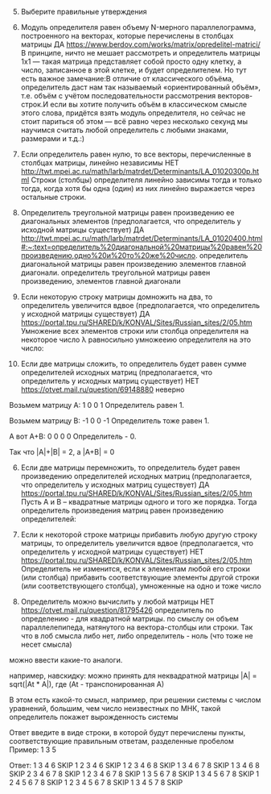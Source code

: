 5. Выберите правильные утверждения
1. Модуль определителя равен объему N-мерного параллелограмма, построенного на векторах, которые перечислены в столбцах матрицы
ДА
https://www.berdov.com/works/matrix/opredelitel-matrici/
В принципе, ничто не мешает рассмотреть и определитель матрицы 1x1 — такая матрица представляет собой просто одну клетку, а число, записанное в этой клетке, и будет определителем. Но тут есть важное замечание:В отличие от классического объёма, определитель даст нам так называемый «ориентированный объём», т.е. объём с учётом последовательности рассмотрения векторов-строк.И если вы хотите получить объём в классическом смысле этого слова, придётся взять модуль определителя, но сейчас не стоит париться об этом — всё равно через несколько секунд мы научимся считать любой определитель с любыми знаками, размерами и т.д.:)

2. Если определитель равен нулю, то все векторы, перечисленные в столбцах матрицы, линейно независимы
НЕТ
http://twt.mpei.ac.ru/math/larb/matrdet/Determinants/LA_01020300p.html
Строки (столбцы) определителя линейно зависимы тогда и только тогда, когда хотя бы одна (один) из них линейно выражается через остальные строки.

3. Определитель треугольной матрицы равен произведению ее диагональных элементов (предполагается, что определитель у исходной матрицы существует)
ДА
http://twt.mpei.ac.ru/math/larb/matrdet/Determinants/LA_01020400.html#:~:text=определитель%20диагональной%20матрицы%20равен%20произведению,одно%20и%20то%20же%20число.
определитель диагональной матрицы равен произведению элементов главной диагонали. определитель треугольной матрицы равен произведению, элементов главной диагонали

4. Если некоторую строку матрицы домножить на два, то определитель увеличится вдвое (предполагается, что определитель у исходной матрицы существует)
ДА
https://portal.tpu.ru/SHARED/k/KONVAL/Sites/Russian_sites/2/05.htm
Умножение всех элементов строки или столбца определителя на некоторое число λ равносильно умножееию определителя на это число:

5. Если две матрицы сложить, то определитель будет равен сумме определителей исходных матриц (предполагается, что определитель у исходных матриц существует)
НЕТ
https://otvet.mail.ru/question/69148880
неверно

Возьмем матрицу А:
1 0
0 1
Определитель равен 1.

Возьмем матрицу В:
-1 0
0 -1
Определитель тоже равен 1.

А вот А+В:
0 0
0 0
Определитель - 0.

Так что |А|+|В| = 2, а |А+В| = 0


6. Если две матрицы перемножить, то определитель будет равен произведению определителей исходных матриц (предполагается, что определитель у исходных матриц существует)
ДА
https://portal.tpu.ru/SHARED/k/KONVAL/Sites/Russian_sites/2/05.htm
Пусть A и B – квадратные матрицы одного и того же порядка. Тогда определитель произведения матриц равен произведению определителей:

7. Если к некоторой строке матрицы прибавить любую другую строку матрицы, то определитель увеличится вдвое (предполагается, что определитель у исходной матрицы существует)
НЕТ
https://portal.tpu.ru/SHARED/k/KONVAL/Sites/Russian_sites/2/05.htm
Определитель не изменится, если к элементам любой его строки (или столбца) прибавить соответствующие элементы другой строки (или соответствующего столбца), умноженные на одно и тоже число

8. Определитель можно вычислить у любой матрицы
НЕТ
https://otvet.mail.ru/question/81795426
определитель по определению - для квадратной матрицы. по смыслу он объем параллелепипеда, натянутого на вектора-столбцы или строки. Так что в лоб смысла либо нет, либо определитель - ноль (что тоже не несет смысла)

можно ввести какие-то аналоги.

например, навскидку:
можно принять для неквадратной матрицы
|A| = sqrt(|At * A|), где (At - транспонированная А)

В этом есть какой-то смысл, например, при решении системы с числом уравнений, большим, чем число неизвестных по МНК, такой определитель покажет вырожденность системы



Ответ введите в виде строки, в которой будут перечислены пункты, соответствующие правильным ответам, разделенные пробелом
Пример:
1 3 5

Ответ:
1 3 4 6 SKIP
1 2 3 4 6 SKIP
1 2 3 4 6 8 SKIP
1 3 4 6 7 8 SKIP
1 3 4 6 8 SKIP
2 3 4 6 7 8 SKIP
1 2 3 4 6 7 8 SKIP
1 3 5 6 7 8 SKIP
1 3 4 5 6 7 8 SKIP
1 2 4 5 6 7 8 SKIP
1 2 3 4 5 6 7 8 SKIP
1 3 4 5 7 8 SKIP

